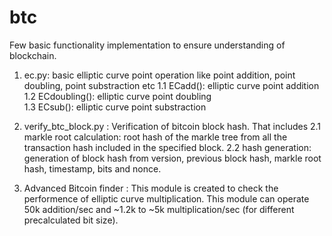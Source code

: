 # btc

Few basic functionality implementation to ensure understanding of blockchain.
1. ec.py: basic elliptic curve point operation like point addition, point doubling, point substraction etc
      1.1 ECadd(): elliptic curve point addition
      1.2 ECdoubling(): elliptic curve point doubling      
      1.3 ECsub(): elliptic curve point substraction
      
2. verify_btc_block.py : Verification of bitcoin block hash. That includes
      2.1 markle root calculation: root hash of the markle tree from all the transaction hash included in the specified block.
      2.2 hash generation: generation of block hash from version, previous block hash, markle root hash, timestamp, bits and nonce.

3. Advanced Bitcoin finder : This module is created to check the performence of elliptic curve multiplication. This module can operate 50k addition/sec and ~1.2k to ~5k multiplication/sec (for different precalculated bit size). 
